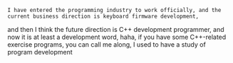     I have entered the programming industry to work officially, and the current business direction is keyboard firmware development, 
and then I think the future direction is C++ development programmer, and now it is at least a development word, haha, 
if you have some C++-related exercise programs, you can call me along, I used to have a study of program development
